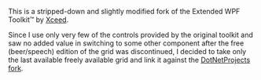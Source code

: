 This is a stripped-down and slightly modified fork of the
Extended WPF Toolkit™ by [Xceed](https://xceed.com).

Since I use only very few of the controls provided by the original toolkit and saw no added value in switching to some other component after the free (beer/speech) edition of the grid was discontinued, I decided to take only the last available freely available grid and link it against the [DotNetProjects fork](https://github.com/dotnetprojects/WpfExtendedToolkit).
